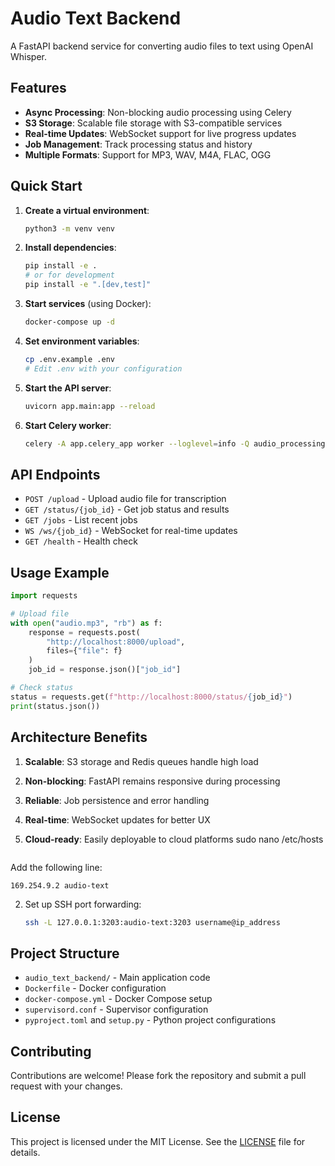 # Audio Text Backend

A FastAPI backend service for converting audio files to text using OpenAI Whisper.

## Features

- **Async Processing**: Non-blocking audio processing using Celery
- **S3 Storage**: Scalable file storage with S3-compatible services
- **Real-time Updates**: WebSocket support for live progress updates
- **Job Management**: Track processing status and history
- **Multiple Formats**: Support for MP3, WAV, M4A, FLAC, OGG

## Quick Start

1. **Create a virtual environment**:

   ```bash
   python3 -m venv venv
   ```

2. **Install dependencies**:

   ```bash
   pip install -e .
   # or for development
   pip install -e ".[dev,test]"
   ```

3. **Start services** (using Docker):

   ```bash
   docker-compose up -d
   ```

4. **Set environment variables**:

   ```bash
   cp .env.example .env
   # Edit .env with your configuration
   ```

5. **Start the API server**:

   ```bash
   uvicorn app.main:app --reload
   ```

6. **Start Celery worker**:
   ```bash
   celery -A app.celery_app worker --loglevel=info -Q audio_processing
   ```

## API Endpoints

- `POST /upload` - Upload audio file for transcription
- `GET /status/{job_id}` - Get job status and results
- `GET /jobs` - List recent jobs
- `WS /ws/{job_id}` - WebSocket for real-time updates
- `GET /health` - Health check

## Usage Example

```python
import requests

# Upload file
with open("audio.mp3", "rb") as f:
    response = requests.post(
        "http://localhost:8000/upload",
        files={"file": f}
    )
    job_id = response.json()["job_id"]

# Check status
status = requests.get(f"http://localhost:8000/status/{job_id}")
print(status.json())
```

## Architecture Benefits

1. **Scalable**: S3 storage and Redis queues handle high load
2. **Non-blocking**: FastAPI remains responsive during processing
3. **Reliable**: Job persistence and error handling
4. **Real-time**: WebSocket updates for better UX
5. **Cloud-ready**: Easily deployable to cloud platforms
   sudo nano /etc/hosts

   ```

   ```

Add the following line:

```
169.254.9.2 audio-text
```

2. Set up SSH port forwarding:

   ```bash
   ssh -L 127.0.0.1:3203:audio-text:3203 username@ip_address
   ```

## Project Structure

- `audio_text_backend/` - Main application code
- `Dockerfile` - Docker configuration
- `docker-compose.yml` - Docker Compose setup
- `supervisord.conf` - Supervisor configuration
- `pyproject.toml` and `setup.py` - Python project configurations

## Contributing

Contributions are welcome! Please fork the repository and submit a pull request with your changes.

## License

This project is licensed under the MIT License. See the [LICENSE](LICENSE) file for details.
